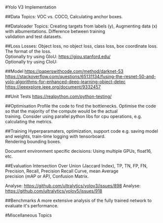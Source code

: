 #Yolo V3 Implementation

##Data
Topics: VOC vs. COCO, Calculating anchor boxes.  

##Dataloader
Topics: Creating targets from labels (y), Augmenting data (x) with albumentations. Difference between training  
validation and test datasets.

##Loss
Losses: Object loss, no object loss, class loss, box coordinate loss.  
The format of the loss.   
Optionally try using GIoU: https://giou.stanford.edu/  
Optionally try using CIoU:  

##Model
https://paperswithcode.com/method/darknet-53   
https://stackoverflow.com/questions/65131134/fusing-the-resnet-50-and-yolo-algorithms-for-enhanced-deep-learning-object-detec   
https://ieeexplore.ieee.org/document/9332457

##Unit Tests
https://realpython.com/python-testing/   

##Optimisation
Profile the code to find the bottlenecks. Optimise the code so that the majority of the compute would be the actual  
training. Consider using parallel python libs for cpu operations, e.g. calculating the metrics.

##Training
Hyperparamaters, optimization, support code e.g. saving model and weights, train-time logging with tensorboard.  
Rendering bounding boxes.

Document environment specific decisions: Using multiple GPUs, float16, etc.  

##Evaluation
Intersection Over Union (Jaccard Index), TP, TN, FP, FN, Precision, Recall, Precision Recall Curve, mean Average  
precision (mAP or AP), Confusion Matrix.

Analyse: https://github.com/ultralytics/yolov3/issues/898 
Analyse: https://github.com/ultralytics/yolov5/issues/918

##Benchmarks
A more extensive analysis of the fully trained network to evaluate it's performance.  

#Miscellaneous Topics